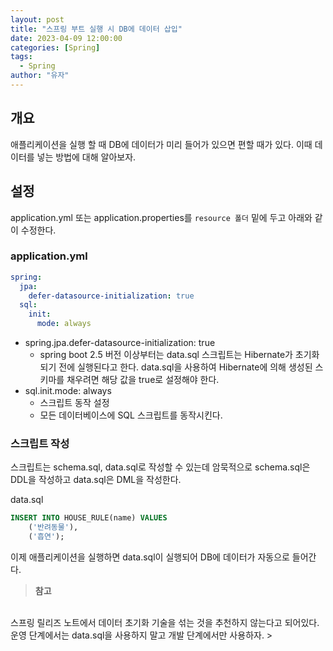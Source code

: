 ```yaml
---
layout: post
title: "스프링 부트 실행 시 DB에 데이터 삽입"
date: 2023-04-09 12:00:00
categories: [Spring]
tags:
  - Spring
author: "유자"
---
```


## 개요

애플리케이션을 실행 할 때 DB에 데이터가 미리 들어가 있으면 편할 때가 있다. 이때 데이터를 넣는 방법에 대해 알아보자.

## 설정

application.yml 또는 application.properties를 `resource 폴더` 밑에 두고 아래와 같이 수정한다.

### application.yml

```yaml
spring:
  jpa:
    defer-datasource-initialization: true
  sql:
    init:
      mode: always
```

- spring.jpa.defer-datasource-initialization: true
    - spring boot 2.5 버전 이상부터는 data.sql 스크립트는 Hibernate가 초기화되기 전에 실행된다고 한다. data.sql을 사용하여 Hibernate에 의해 생성된 스키마를 채우려면 해당 값을 true로 설정해야 한다.
- sql.init.mode: always
    - 스크립트 동작 설정
    - 모든 데이터베이스에 SQL 스크립트를 동작시킨다.

### 스크립트 작성

스크립트는 schema.sql, data.sql로 작성할 수 있는데 암묵적으로 schema.sql은 DDL을 작성하고 data.sql은 DML을 작성한다.

data.sql

```sql
INSERT INTO HOUSE_RULE(name) VALUES
    ('반려동물'),
    ('흡연');
```

이제 애플리케이션을 실행하면 data.sql이 실행되어 DB에 데이터가 자동으로 들어간다.

> **참고**
<br>
스프링 릴리즈 노트에서 데이터 초기화 기술을 섞는 것을 추천하지 않는다고 되어있다. 운영 단계에서는 data.sql을 사용하지 말고 개발 단계에서만 사용하자.
>